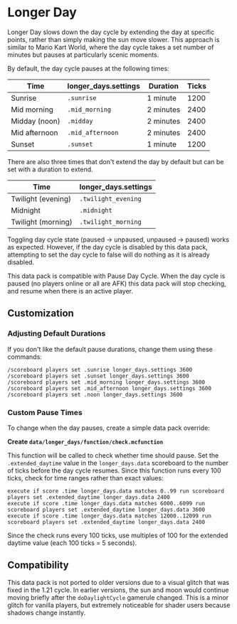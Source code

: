 # Longer Day

Longer Day slows down the day cycle by extending the day at specific points,
rather than simply making the sun move slower. This approach is similar to Mario
Kart World, where the day cycle takes a set number of minutes but pauses at
particularly scenic moments.

By default, the day cycle pauses at the following times:

| Time          | longer_days.settings | Duration  | Ticks |
| ------------- | ------------------- | --------- | ----- |
| Sunrise       | `.sunrise`          | 1 minute  | 1200  |
| Mid morning   | `.mid_morning`      | 2 minutes | 2400  |
| Midday (noon) | `.midday`           | 2 minutes | 2400  |
| Mid afternoon | `.mid_afternoon`    | 2 minutes | 2400  |
| Sunset        | `.sunset`           | 1 minute  | 1200  |

There are also three times that don't extend the day by default but can be set
with a duration to extend.

| Time               | longer_days.settings |
| ------------------ | ------------------- |
| Twilight (evening) | `.twilight_evening` |
| Midnight           | `.midnight`         |
| Twilight (morning) | `.twilight_morning` |

Toggling day cycle state (paused -> unpaused, unpaused -> paused) works as
expected. However, if the day cycle is disabled by this data pack, attempting to
set the day cycle to false will do nothing as it is already disabled.

This data pack is compatible with Pause Day Cycle. When the day cycle is paused
(no players online or all are AFK) this data pack will stop checking, and resume
when there is an active player.

## Customization

### Adjusting Default Durations

If you don't like the default pause durations, change them using these commands:

```mcfunction
/scoreboard players set .sunrise longer_days.settings 3600
/scoreboard players set .sunset longer_days.settings 3600
/scoreboard players set .mid_morning longer_days.settings 3600
/scoreboard players set .mid_afternoon longer_days.settings 3600
/scoreboard players set .noon longer_days.settings 3600
```

### Custom Pause Times

To change when the day pauses, create a simple data pack override:

**Create `data/longer_days/function/check.mcfunction`**

This function will be called to check whether time should pause. Set the
`.extended_daytime` value in the `longer_days.data` scoreboard to the number of
ticks before the day cycle resumes. Since this function runs every 100 ticks,
check for time ranges rather than exact values:

```mcfunction
execute if score .time longer_days.data matches 0..99 run scoreboard players set .extended_daytime longer_days.data 2400
execute if score .time longer_days.data matches 6000..6099 run scoreboard players set .extended_daytime longer_days.data 3600
execute if score .time longer_days.data matches 12000..12099 run scoreboard players set .extended_daytime longer_days.data 2400
```

Since the check runs every 100 ticks, use multiples of 100 for the extended
daytime value (each 100 ticks = 5 seconds).

## Compatibility

This data pack is not ported to older versions due to a visual glitch that was
fixed in the 1.21 cycle. In earlier versions, the sun and moon would continue
moving briefly after the `doDaylightCycle` gamerule changed. This is a minor
glitch for vanilla players, but extremely noticeable for shader users because
shadows change instantly.
